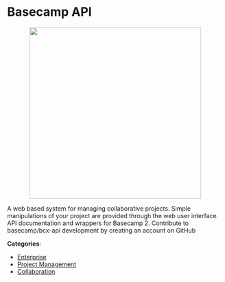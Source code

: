 # Basecamp API
<p align="center">
    <img width="400" src="https://raw.githubusercontent.com/apis-list/apis-list/apis/basecamp-api/logo_256x256.png" />
</p>

A web based system for managing collaborative projects.  Simple manipulations of your project are provided through the web user interface. API documentation and wrappers for Basecamp 2. Contribute to basecamp/bcx-api development by creating an account on GitHub



**Categories**:
- [Enterprise](https://github.com/apis-list/apis-list#enterprise)
- [Project Management](https://github.com/apis-list/apis-list#project-management)
- [Collaboration](https://github.com/apis-list/apis-list#collaboration)






